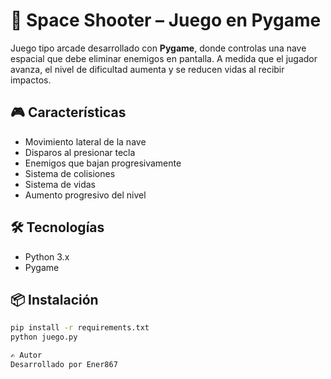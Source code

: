 # 🚀 Space Shooter – Juego en Pygame

Juego tipo arcade desarrollado con **Pygame**, donde controlas una nave espacial que debe eliminar enemigos en pantalla. A medida que el jugador avanza, el nivel de dificultad aumenta y se reducen vidas al recibir impactos.

## 🎮 Características

- Movimiento lateral de la nave  
- Disparos al presionar tecla  
- Enemigos que bajan progresivamente  
- Sistema de colisiones  
- Sistema de vidas  
- Aumento progresivo del nivel  

## 🛠️ Tecnologías

- Python 3.x  
- Pygame  

## 📦 Instalación

```bash
pip install -r requirements.txt
python juego.py

✍️ Autor
Desarrollado por Ener867
